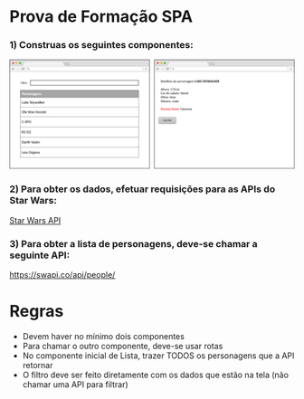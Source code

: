 # Prova de Formação SPA

### 1) Construas os seguintes componentes:

![SWAPI](PROVA-FORMACAO-SPA.png)

### 2) Para obter os dados, efetuar requisições para as APIs do Star Wars:
[Star Wars API](https://swapi.co/documentation)

### 3) Para obter a lista de personagens, deve-se chamar a seguinte API:
https://swapi.co/api/people/

# Regras
- Devem haver no mínimo dois componentes
- Para chamar o outro componente, deve-se usar rotas
- No componente inicial de Lista, trazer TODOS os personagens que a API retornar
- O filtro deve ser feito diretamente com os dados que estão na tela (não chamar uma API para filtrar)
